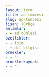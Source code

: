 ```yaml
---
layout: term
title: ad tümcesi
slug: ad-tumcesi
lisan: Türkçe
anlamlar:
- ► ad cümlesi
ozellikler:
- - isim
  - dil bilgisi
ornekler:
- - ''
orneklerkaynak:
- - ''
---
```

